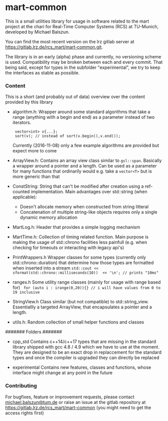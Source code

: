 # mart-common

This is a small utilities library for usage in software related to the mart project at the chari for Real-Time Computer Systems (RCS) at TU-Munich, developed by Michael Balszun.

You can find the most recent version on the lrz gitlab server at https://gitlab.lrz.de/rcs_mart/mart-common.git. 

The library is in an early (alpha) phase and currently, no versioning scheme is used. Compatibility may be broken between each and every commit. That being said, except for types in the subfolder "experimental", we try to keep the interfaces as stable as possible. 

### Content
This is a short (and probably out of data) overview over the content provided by this library

- algorithm.h: 
  Wrapper around some standard algorithms that take a range (anything with a begin and end) as a parameter instead of two iterators.
  ```
   vector<int> v{...};
   sort(v); // instead of sort(v.begin(),v.end());
  ```
  Currently (2016-11-08) only a few example algorithms are provided but expect more to come

- ArrayView.h:
  Contains an array view class similar to `gsl::span`. Basically a wrapper around a pointer and a length. 
  Can be used as a parameter for many functions that ordinarily would e.g. take a `vector<T>` but is more generic than that 
 
- ConstString:
  String that can't be modified after creation using a ref-counted implementation. 
  Main advantages over std::string (when applicable): 
	- Doesn't allocate memory when constructed from string litteral
	- Concatenation of multiple string-like objects requires only a single dynamic memory allocation

- MartLog.h:
  Header that provides a simple logging mechanism
		
- MartTime.h:
  Collection of timing related function. Main purpose is making the usage of std::chrono facilities less painfull
  (e.g. when checking for timeouts or interacting with legacy api's)


- PrintWrappers.h
  Wrapper classes for some types (currently only std::chrono::duration) that determine how those types are formatted when inserted into a stream
  `std::cout << sformat(std::chrono::milliseconds(10))  << '\n'; // prints "10ms"`

- ranges.h
  Some utility range classes (mainly for usage with range based for)
  ` for (auto i : irange(0,20)){} // i will have values from 0 to 19 inclusive`

- StringView.h
  Class similar (but not compatible) to std::string_view. Essentiallly a targeted ArrayView, that encapsulates a pointer and a length.

- utils.h:
  Random collection of small helper functions and classes
 
 ####### Folders #######
  
- cpp_std
  Contains c++14/c++17 types that are missing in the standard library shipped with gcc 4.8 / 4.9 which we have to use at the moment. They are designed to be an exact drop in replaccement for the standard types and once the compiler is upgraded they can directly be replaced

- experimental
  Contains new features, classes and functions, whose interface might change at any point in the future
  
### Contributing
  
  For bugfixes, feature or improvement requests, please contact michael.balszun@tum.de or raise an issue at the gitlab repository at https://gitlab.lrz.de/rcs_mart/mart-common (you might need to get the access rights first)
